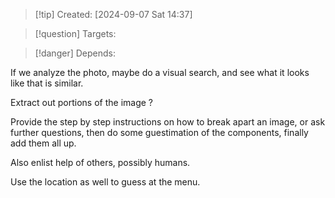 
>[!tip] Created: [2024-09-07 Sat 14:37]

>[!question] Targets: 

>[!danger] Depends: 

If we analyze the photo, maybe do a visual search, and see what it looks like that is similar.

Extract out portions of the image ?

Provide the step by step instructions on how to break apart an image, or ask further questions, then do some guestimation of the components, finally add them all up.

Also enlist help of others, possibly humans.

Use the location as well to guess at the menu.